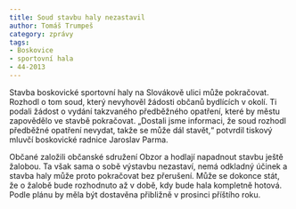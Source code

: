 ```yaml
---
title: Soud stavbu haly nezastavil
author: Tomáš Trumpeš
category: zprávy
tags:
- Boskovice
- sportovní hala
- 44-2013
---
```


Stavba boskovické sportovní haly na Slovákově ulici může pokračovat. Rozhodl o tom soud, který nevyhověl žádosti občanů bydlících v okolí. Ti podali žádost o vydání takzvaného předběžného opatření, které by městu zapovědělo ve stavbě pokračovat. „Dostali jsme informaci, že soud rozhodl předběžné opatření nevydat, takže se může dál stavět,“ potvrdil tiskový mluvčí boskovické radnice Jaroslav Parma.

Občané založili občanské sdružení Obzor a hodlají napadnout stavbu ještě žalobou. Ta však sama o sobě výstavbu nezastaví, nemá odkladný účinek a stavba haly může proto pokračovat bez přerušení. Může se dokonce stát, že o žalobě bude rozhodnuto až v době, kdy bude hala kompletně hotová. Podle plánu by měla být dostavěna přibližně v prosinci příštího roku.
